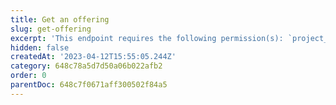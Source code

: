 ```yaml
---
title: Get an offering
slug: get-offering
excerpt: 'This endpoint requires the following permission(s): `project_configuration:offerings:read`.'
hidden: false
createdAt: '2023-04-12T15:55:05.244Z'
category: 648c78a5d7d50a06b022afb2
order: 0
parentDoc: 648c7f0671aff300502f84a5
---
```

